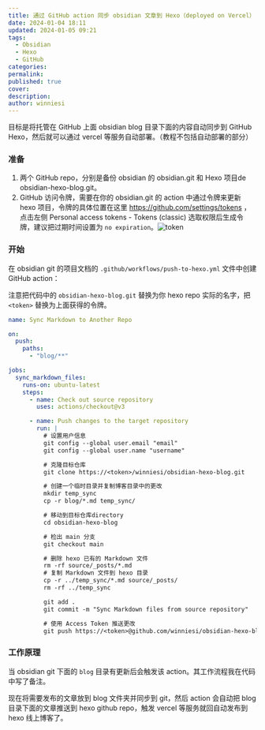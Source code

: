 ```yaml
---
title: 通过 GitHub action 同步 obsidian 文章到 Hexo（deployed on Vercel）
date: 2024-01-04 18:11
updated: 2024-01-05 09:21
tags:
  - Obsidian
  - Hexo
  - GitHub
categories: 
permalink: 
published: true
cover: 
description: 
author: winniesi
---
```



目标是将托管在 GitHub 上面 obsidian blog 目录下面的内容自动同步到 GitHub Hexo，然后就可以通过 vercel 等服务自动部署。（教程不包括自动部署的部分）

### 准备

1. 两个 GitHub repo，分别是备份 obsidian 的 obsidian.git 和 Hexo 项目de obsidian-hexo-blog.git。
2. GitHub 访问令牌，需要在你的 obsidian.git 的 action 中通过令牌来更新 hexo 项目，令牌的具体位置在这里 https://github.com/settings/tokens ，点击左侧 Personal access tokens - Tokens (classic) 选取权限后生成令牌，建议把过期时间设置为 `no expiration`。![token](https://qiniuimages.baidiudiu.com/uPic/kBdXXv.png)

### 开始

在 obsidian git 的项目文档的 `.github/workflows/push-to-hexo.yml` 文件中创建 GitHub action：

注意把代码中的 `obsidian-hexo-blog.git` 替换为你 hexo repo 实际的名字，把 `<token>` 替换为上面获得的令牌。

```yml
name: Sync Markdown to Another Repo

on:
  push:
    paths:
      - "blog/**"

jobs:
  sync_markdown_files:
    runs-on: ubuntu-latest
    steps:
      - name: Check out source repository
        uses: actions/checkout@v3

      - name: Push changes to the target repository
        run: |
          # 设置用户信息
          git config --global user.email "email"
          git config --global user.name "username"

          # 克隆目标仓库
          git clone https://<token>/winniesi/obsidian-hexo-blog.git

          # 创建一个临时目录并复制博客目录中的更改
          mkdir temp_sync
          cp -r blog/*.md temp_sync/

          # 移动到目标仓库directory
          cd obsidian-hexo-blog

          # 检出 main 分支
          git checkout main

          # 删除 hexo 已有的 Markdown 文件
          rm -rf source/_posts/*.md
          # 复制 Markdown 文件到 hexo 目录
          cp -r ../temp_sync/*.md source/_posts/
          rm -rf ../temp_sync

          git add .
          git commit -m "Sync Markdown files from source repository"

          # 使用 Access Token 推送更改
          git push https://<token>@github.com/winniesi/obsidian-hexo-blog.git main
```

### 工作原理

当 obsidian git 下面的 `blog` 目录有更新后会触发该 action。其工作流程我在代码中写了备注。

现在将需要发布的文章放到 blog 文件夹并同步到 git，然后 action 会自动把 blog 目录下面的文章推送到 hexo github repo，触发 vercel 等服务就回自动发布到 hexo 线上博客了。